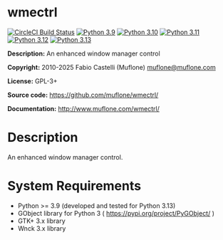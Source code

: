 # wmectrl

[![CircleCI Build Status](https://img.shields.io/circleci/project/github/muflone/wmectrl/master.svg)](https://circleci.com/gh/muflone/wmectrl)
[![Python 3.9](https://github.com/muflone/wmectrl/actions/workflows/python-3.9.yml/badge.svg)](https://github.com/muflone/wmectrl/actions/workflows/python-3.9.yml)
[![Python 3.10](https://github.com/muflone/wmectrl/actions/workflows/python-3.10.yml/badge.svg)](https://github.com/muflone/wmectrl/actions/workflows/python-3.10.yml)
[![Python 3.11](https://github.com/muflone/wmectrl/actions/workflows/python-3.11.yml/badge.svg)](https://github.com/muflone/wmectrl/actions/workflows/python-3.11.yml)
[![Python 3.12](https://github.com/muflone/wmectrl/actions/workflows/python-3.12.yml/badge.svg)](https://github.com/muflone/wmectrl/actions/workflows/python-3.12.yml)
[![Python 3.13](https://github.com/muflone/wmectrl/actions/workflows/python-3.13.yml/badge.svg)](https://github.com/muflone/wmectrl/actions/workflows/python-3.13.yml)

**Description:** An enhanced window manager control

**Copyright:** 2010-2025 Fabio Castelli (Muflone) <muflone@muflone.com>

**License:** GPL-3+

**Source code:** https://github.com/muflone/wmectrl/

**Documentation:** http://www.muflone.com/wmectrl/

# Description

An enhanced window manager control.

# System Requirements

* Python >= 3.9 (developed and tested for Python 3.13)
* GObject library for Python 3 ( https://pypi.org/project/PyGObject/ )
* GTK+ 3.x library
* Wnck 3.x library
